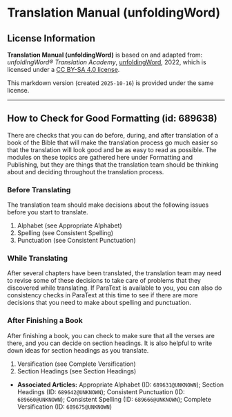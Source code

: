 # Translation Manual (unfoldingWord)

## License Information

**Translation Manual (unfoldingWord)** is based on and adapted from: _unfoldingWord® Translation Academy_, [unfoldingWord](https://unfoldingword.org/utw), 2022, which is licensed under a [CC BY-SA 4.0 license](https://creativecommons.org/licenses/by-sa/4.0/legalcode.en).

This markdown version (created `2025-10-16`) is provided under the same license.



--------------------------------

## How to Check for Good Formatting (id: 689638)

There are checks that you can do before, during, and after translation of a book of the Bible that will make the translation process go much easier so that the translation will look good and be as easy to read as possible. The modules on these topics are gathered here under Formatting and Publishing, but they are things that the translation team should be thinking about and deciding throughout the translation process.

### Before Translating

The translation team should make decisions about the following issues before you start to translate.

1. Alphabet (see Appropriate Alphabet)
2. Spelling (see Consistent Spelling)
3. Punctuation (see Consistent Punctuation)

### While Translating

After several chapters have been translated, the translation team may need to revise some of these decisions to take care of problems that they discovered while translating. If ParaText is available to you, you can also do consistency checks in ParaText at this time to see if there are more decisions that you need to make about spelling and punctuation.

### After Finishing a Book

After finishing a book, you can check to make sure that all the verses are there, and you can decide on section headings. It is also helpful to write down ideas for section headings as you translate.

1. Versification (see Complete Versification)
2. Section Headings (see Section Headings)

* **Associated Articles:** Appropriate Alphabet (ID: `689631@UNKNOWN`); Section Headings (ID: `689642@UNKNOWN`); Consistent Punctuation (ID: `689660@UNKNOWN`); Consistent Spelling (ID: `689666@UNKNOWN`); Complete Versification (ID: `689675@UNKNOWN`)

